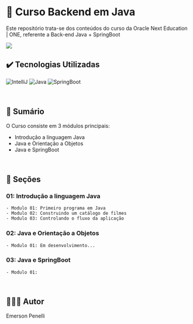 # 📌 Curso Backend em Java
Este repositório trata-se dos conteúdos do curso da Oracle Next Education | ONE, referente a Back-end Java + SpringBoot

<img src="https://github.com/EmersonPenelli/Oracle-Next-Education---Backend-Java/blob/main/assets/images/ONE.avif">

<br>

## ✔️ Tecnologias Utilizadas
![IntelliJ](https://img.shields.io/badge/IntelliJ_IDEA-000000.svg?style=for-the-badge&logo=intellij-idea&logoColor=white)
![Java](https://img.shields.io/badge/Java-ED8B00?style=for-the-badge&logo=openjdk&logoColor=white)
![SpringBoot](https://img.shields.io/badge/Spring-6DB33F?style=for-the-badge&logo=spring&logoColor=white)


<br>

## 📎 Sumário
O Curso consiste em 3 módulos principais:
- Introdução a linguagem Java
- Java e Orientação a Objetos
- Java e SpringBoot

<br>

## 📝 Seções
### 01: Introdução a linguagem Java
    - Modulo 01: Primeiro programa em Java
    - Modulo 02: Construindo um catálogo de filmes
    - Modulo 03: Controlando o fluxo da aplicação

### 02: Java e Orientação a Objetos
    - Modulo 01: Em desenvolvimento...


### 03: Java e SpringBoot
    - Modulo 01:

<br>

## 🙋🏻‍♂️ Autor

Emerson Penelli
